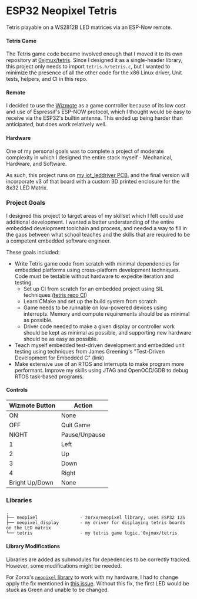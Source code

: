 # ESP32 Neopixel Tetris
Tetris playable on a WS2812B LED matrices via an ESP-Now remote.

#### Tetris Game
The Tetris game code became involved enough that I moved it to its own repository at [0xjmux/tetris](https://github.com/0xjmux/tetris). Since I designed it as a single-header library, this project only needs to import `tetris.h/tetris.c`, but I wanted to minimize the presence of all the other code for the x86 Linux driver, Unit tests, helpers, and CI in this repo.

#### Remote
I decided to use the [Wizmote](https://www.wizconnected.com/en-us/p/accessory-wizmote/046677603595) as a game controller because of its low cost and use of Espressif's ESP-NOW protocol, which I thought would be easy to receive via the ESP32's builtin antenna. This ended up being harder than anticipated, but does work relatively well.


#### Hardware
One of my personal goals was to complete a project of moderate complexity in which I designed the entire stack myself - Mechanical, Hardware, and Software.

As such, this project runs on [my iot_leddriver PCB](https://github.com/0xjmux/iot_leddriver_hw), and the final version will incorporate v3 of that board with a custom 3D printed enclosure for the 8x32 LED Matrix.


### Project Goals
I designed this project to target areas of my skillset which I felt could use additional development. I wanted a better understanding of the entire embedded development toolchain and process, and needed a way to fill in the gaps between what school teaches and the skills that are required to be a competent embedded software engineer.

These goals included:
* Write Tetris game code from scratch with minimal dependencies for embedded platforms using cross-platform development techniques. Code must be testable without hardware to expedite iteration and testing.
    * Set up CI from scratch for an embedded project using SIL techniques ([tetris repo CI](https://github.com/0xjmux/tetris/actions))
    * Learn CMake and set up the build system from scratch
    * Game needs to be runnable on low-powered devices using interrupts. Memory and compute requirements should be as minimal as possible.
    * Driver code needed to make a given display or controller work should be kept as minimal as possible, and supporting new hardware should be as easy as possible.
* Teach myself embedded test-driven development and embedded unit testing using techniques from James Greening's "Test-Driven Development for Embedded C" (link)
* Make extensive use of an RTOS and interrupts to make program more performant.
Improve my skills using JTAG and OpenOCD/GDB to debug RTOS task-based programs.


#### Controls
| Wizmote Button | Action        |
|----------------|---------------|
| ON             | None          |
| OFF            | Quit Game     |
| NIGHT          | Pause/Unpause |
| 1              | Left          |
| 2              | Up            |
| 3              | Down          |
| 4              | Right         |
| Bright Up/Down | None          |

### Libraries
```
.
├── neopixel                - zorxx/neopixel library, uses ESP32 I2S
├── neopixel_display        - my driver for displaying tetris boards on the LED matrix
└── tetris                  - my tetris game logic, 0xjmux/tetris
```

#### Library Modifications
Libraries are added as submodules for depedencies to be correctly tracked. However, some modifications might be needed.

For Zorxx's [`neopixel` library](https://github.com/zorxx/neopixel) to work with my hardware, I had to change apply the fix mentioned in [this issue](https://github.com/zorxx/neopixel/issues/2). Without this fix, the first LED would be stuck as Green and unable to be changed.
